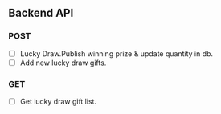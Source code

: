 ## Backend API

### POST

- [ ] Lucky Draw.Publish winning prize & update quantity in db.
- [ ] Add new lucky draw gifts.

### GET

- [ ] Get lucky draw gift list.
